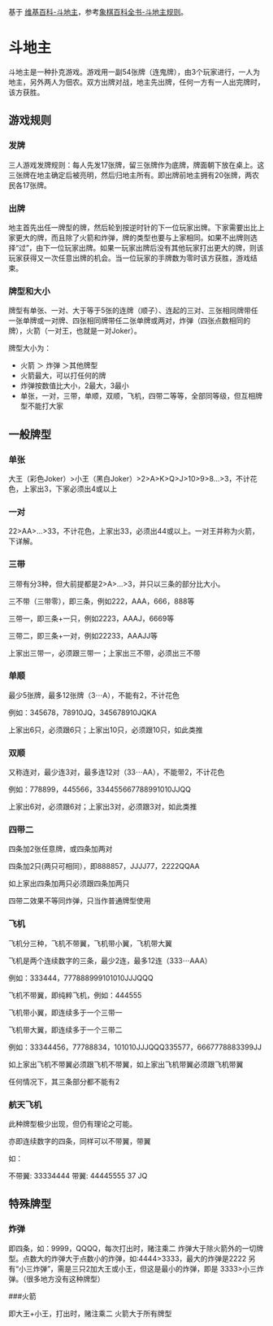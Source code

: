 基于 [维基百科-斗地主](https://zh.wikipedia.org/wiki/斗地主)，参考[象棋百科全书-斗地主规则](https://www.xqbase.com/other/landlord.htm)。

# 斗地主

斗地主是一种扑克游戏。游戏用一副54张牌（连鬼牌），由3个玩家进行，一人为地主，另外两人为佃农。双方出牌对战，地主先出牌，任何一方有一人出完牌时，该方获胜。

## 游戏规则

### 发牌

三人游戏发牌规则：每人先发17张牌，留三张牌作为底牌，牌面朝下放在桌上。这三张牌在地主确定后被亮明，然后归地主所有。即出牌前地主拥有20张牌，两农民各17张牌。

### 出牌

地主首先出任一牌型的牌，然后轮到按逆时针的下一位玩家出牌。下家需要出比上家更大的牌，而且除了火箭和炸弹，牌的类型也要与上家相同。如果不出牌则选择“过”，由下一位玩家出牌。如果一玩家出牌后没有其他玩家打出更大的牌，则该玩家获得又一次任意出牌的机会。当一位玩家的手牌数为零时该方获胜，游戏结束。

### 牌型和大小

牌型有单张、一对、大于等于5张的连牌（顺子）、连起的三对、三张相同牌带任一张单牌或一对牌、四张相同牌带任二张单牌或两对，炸弹（四张点数相同的牌），火箭（一对王，也就是一对Joker）。

牌型大小为：

- 火箭 ＞ 炸弹 ＞其他牌型
- 火箭最大，可以打任何的牌
- 炸弹按数值比大小，2最大，3最小
- 单张，一对，三带，单顺，双顺，飞机，四带二等等，全部同等级，但互相牌型不能打大家

## 一般牌型

### 单张

大王（彩色Joker）>小王（黑白Joker）>2>A>K>Q>J>10>9>8...>3，不计花色，上家出3，下家必须出4或以上

### 一对

22>AA>...>33，不计花色，上家出33，必须出44或以上。一对王并称为火箭，下详解。

### 三带

三带有分3种，但大前提都是2>A>...>3，并只以三条的部分比大小。

三不带（三带零），即三条，例如222，AAA，666，888等

三带一，即三条+一只，例如2223，AAAJ，6669等

三带二，即三条+一对，例如22233，AAAJJ等

上家出三带一，必须跟三带一；上家出三不带，必须出三不带

### 单顺

最少5张牌，最多12张牌（3⋯A），不能有2，不计花色

例如：345678，78910JQ，345678910JQKA

上家出6只，必须跟6只；上家出10只，必须跟10只，如此类推

### 双顺

又称连对，最少连3对，最多连12对（33⋯AA），不能带2，不计花色

例如：778899，445566，334455667788991010JJQQ

上家出6对，必须跟6对；上家出3对，必须跟3对，如此类推

### 四带二

四条加2张任意牌，或四条加两对

四条加2只(两只可相同），即888857，JJJJ77，2222QQAA

如上家出四条加两只必须跟四条加两只

四带二效果不等同炸弹，只当作普通牌型使用

### 飞机

飞机分三种，飞机不带翼，飞机带小翼，飞机带大翼

飞机是两个连续数字的三条，最少2连，最多12连（333⋯AAA）

例如：333444，777888999101010JJJQQQ

飞机不带翼，即纯粹飞机，例如：444555

飞机带小翼，即连续多于一个三带一

飞机带大翼，即连续多于一个三带二

例如：33344456，77788834，101010JJJQQQ335577，6667778883399JJ

如上家出飞机不带翼必须跟飞机不带翼，如上家出飞机带翼必须跟飞机带翼

任何情况下，其三条部分都不能有2

### 航天飞机

此种牌型极少出现，但仍有理论之可能。

亦即连续数字的四条，同样可以不带翼，带翼

如：

不带翼: 33334444
带翼: 44445555 37 JQ

## 特殊牌型

### 炸弹

即四条，如：9999，QQQQ，每次打出时，赌注乘二
炸弹大于除火箭外的一切牌型。点数大的炸弹大于点数小的炸弹，如:4444>3333，最大的炸弹是2222
另有“小三炸弹”，需是三只2加大王或小王，但这是最小的炸弹，即是 3333>小三炸弹。（很多地方没有这种牌型）

###火箭

即大王+小王，打出时，赌注乘二
火箭大于所有牌型


